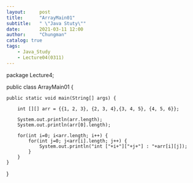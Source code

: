 ```yaml
---
layout:     post
title:      "ArrayMain01"
subtitle:   " \"Java Stuty\""
date:       2021-03-11 12:00
author:     "Chungman"
catalog: true
tags:
    - Java_Study
    - Lecture04(0311)
---
```


package Lecture4;

public class ArrayMain01 {

	public static void main(String[] args) {

		int [][] arr = {{1, 2, 3}, {2, 3, 4},{3, 4, 5}, {4, 5, 6}};
		
		System.out.println(arr.length);
		System.out.println(arr[0].length);
		
		for(int i=0; i<arr.length; i++) {
			for(int j=0; j<arr[i].length; j++) {
				System.out.println("int ["+i+"]["+j+"] : "+arr[i][j]);
			}
		}
	}
}
